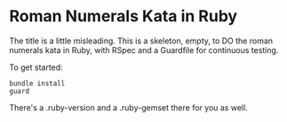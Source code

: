 # Roman Numerals Kata in Ruby

The title is a little misleading. This is a skeleton, empty, to DO the roman numerals kata in Ruby, with RSpec and a Guardfile for continuous testing.

To get started:

```
bundle install
guard
```

There's a .ruby-version and a .ruby-gemset there for you as well.

